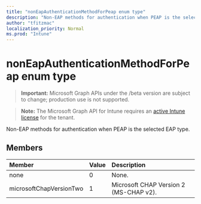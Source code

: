 ```yaml
---
title: "nonEapAuthenticationMethodForPeap enum type"
description: "Non-EAP methods for authentication when PEAP is the selected EAP type."
author: "tfitzmac"
localization_priority: Normal
ms.prod: "Intune"
---
```


# nonEapAuthenticationMethodForPeap enum type

> **Important:** Microsoft Graph APIs under the /beta version are subject to change; production use is not supported.

> **Note:** The Microsoft Graph API for Intune requires an [active Intune license](https://go.microsoft.com/fwlink/?linkid=839381) for the tenant.

Non-EAP methods for authentication when PEAP is the selected EAP type.

## Members
|Member|Value|Description|
|:---|:---|:---|
|none|0|None.|
|microsoftChapVersionTwo|1|Microsoft CHAP Version 2 (MS-CHAP v2).|





